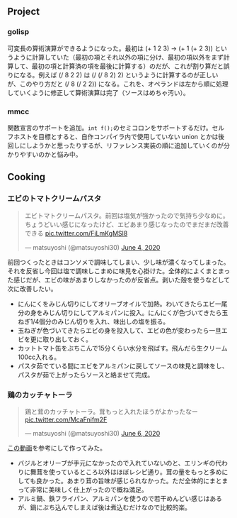 ## Project

### golisp

可変長の算術演算ができるようになった。最初は (+ 1 2 3) -> (+ 1 (+ 2 3)) というように計算していた（最初の項とそれ以外の項に分け、最初の項以外をまず計算して、最初の項と計算済の項を最後に計算する）のだが、これが割り算だと誤りになる。例えば (/ 8 2 2) は (/ (/ 8 2) 2) というように計算するのが正しいが、このやり方だと (/ 8 (/ 2 2)) になる。これを、オペランドは左から順に処理していくように修正して算術演算は完了（ソースはめちゃ汚い）。

### mmcc

関数宣言のサポートを追加。`int f();`のセミコロンをサポートするだけ。セルフホストを目標とすると、自作コンパイラ内で使用していない union とかは後回しにしようかと思ったりするが、リファレンス実装の順に追加していくのが分かりやすいのかと悩み中。

## Cooking

### エビのトマトクリームパスタ

<blockquote class="twitter-tweet"><p lang="ja" dir="ltr">エビトマトクリームパスタ。前回は塩気が強かったので気持ち少なめに。ちょうどいい感じになったけど、エビあまり感じなったのでまだまだ改善できる <a href="https://t.co/FjLmKgMSl8">pic.twitter.com/FjLmKgMSl8</a></p>&mdash; matsuyoshi (@matsuyoshi30) <a href="https://twitter.com/matsuyoshi30/status/1268533598761611264?ref_src=twsrc%5Etfw">June 4, 2020</a></blockquote> <script async src="https://platform.twitter.com/widgets.js" charset="utf-8"></script>

前回つくったときはコンソメで調味してしまい、少し味が濃くなってしまった。それを反省し今回は塩で調味しこまめに味見を心掛けた。全体的によくまとまった感じだが、エビの味があまりしなかったのが反省点。剥いた殻を使うなどして次に改善したい。

- にんにくをみじん切りにしてオリーブオイルで加熱。わいてきたらエビ一尾分の身をみじん切りにしてアルミパンに投入。にんにくが色づいてきたら玉ねぎ1/4個分のみじん切りを入れ、味出しの塩を振る。
- 玉ねぎが色づいてきたらエビの身を投入して、エビの色が変わったら一旦エビを更に取り出しておく。
- カットトマト缶をぶちこんで15分くらい水分を飛ばす。飛んだら生クリーム100cc入れる。
- パスタ茹でている間にエビをアルミパンに戻してソースの味見と調味をし、パスタが茹で上がったらソースと絡ませて完成。

### 鶏のカッチャトーラ

<blockquote class="twitter-tweet"><p lang="ja" dir="ltr">鶏と茸のカッチャトーラ。茸もっと入れたほうがよかったなー <a href="https://t.co/McaFnifm2F">pic.twitter.com/McaFnifm2F</a></p>&mdash; matsuyoshi (@matsuyoshi30) <a href="https://twitter.com/matsuyoshi30/status/1269141500626997248?ref_src=twsrc%5Etfw">June 6, 2020</a></blockquote> <script async src="https://platform.twitter.com/widgets.js" charset="utf-8"></script>

[この動画](https://www.youtube.com/watch?v=AtEWyXozrzE&list=LLc2KOAguTaVfvi3lP4aCfgA&index=4&t=0s)を参考にして作ってみた。

- バジルとオリーブが手元になかったので入れていないのと、エリンギの代わりに舞茸を使っているところ以外はほぼレシピ通り。茸の量をもっと多めにしても良かった。あまり茸の旨味が感じられなかった。ただ全体的にまとまって非常に美味しく仕上がったので概ね満足。
- アルミ鍋、鉄フライパン、アルミパンを使うので若干めんどい感じはあるが、鍋にぶち込んでしまえば後は煮込むだけなので比較的楽。
